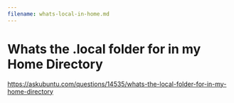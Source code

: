 ```yaml
---
filename: whats-local-in-home.md
---
```


# Whats the .local folder for in my Home Directory

https://askubuntu.com/questions/14535/whats-the-local-folder-for-in-my-home-directory